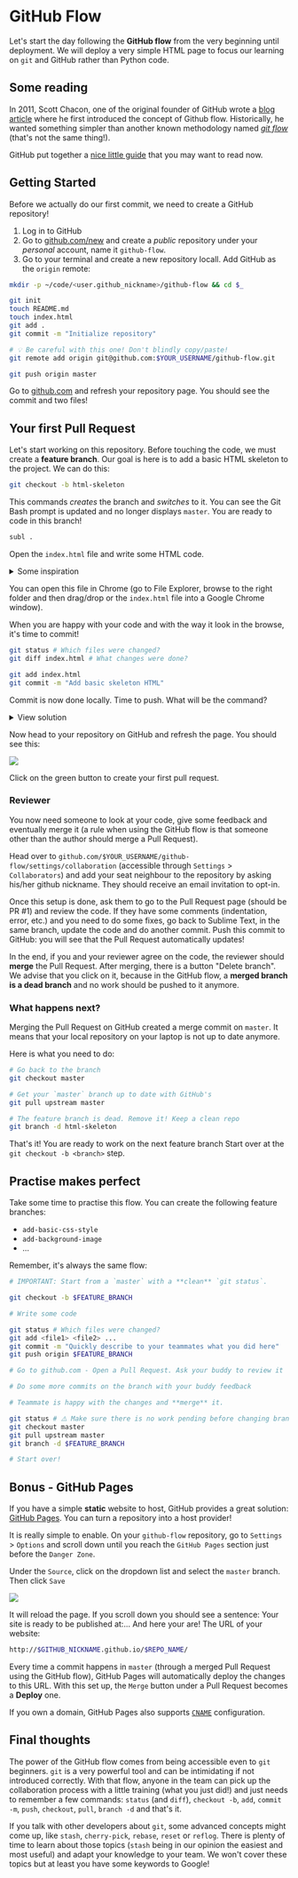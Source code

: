 # GitHub Flow

Let's start the day following the **GitHub flow** from the very beginning until deployment. We will deploy a very simple HTML page to focus our learning on `git` and GitHub rather than Python code.

## Some reading

In 2011, Scott Chacon, one of the original founder of GitHub wrote a [blog article](http://scottchacon.com/2011/08/31/github-flow.html) where he first introduced the concept of Github flow. Historically, he wanted something simpler than another known methodology named [_git flow_](https://nvie.com/posts/a-successful-git-branching-model/) (that's not the same thing!).

GitHub put together a [nice little guide](https://guides.github.com/introduction/flow/) that you may want to read now.

## Getting Started

Before we actually do our first commit, we need to create a GitHub repository!

1. Log in to GitHub
1. Go to [github.com/new](https://github.com/new) and create a _public_ repository under your _personal_ account, name it `github-flow`.
1. Go to your terminal and create a new repository locall. Add GitHub as the `origin` remote:

```bash
mkdir -p ~/code/<user.github_nickname>/github-flow && cd $_

git init
touch README.md
touch index.html
git add .
git commit -m "Initialize repository"

# 💡 Be careful with this one! Don't blindly copy/paste!
git remote add origin git@github.com:$YOUR_USERNAME/github-flow.git

git push origin master
```

Go to [github.com](https://github.com) and refresh your repository page. You should see the commit and two files!

## Your first Pull Request

Let's start working on this repository. Before touching the code, we must create a **feature branch**. Our goal is here is to add a basic HTML skeleton to the project. We can do this:

```bash
git checkout -b html-skeleton
```

This commands _creates_ the branch and _switches_ to it. You can see the Git Bash prompt is updated and no longer displays `master`. You are ready to code in this branch!

```bash
subl .
```

Open the `index.html` file and write some HTML code.

<details>
  <summary>Some inspiration
</summary>

<span>👉 Here is some [inspiration](https://gist.github.com/ssaunier/faa9965201153555bc954fb4713eea7c) if you need.</span>
</details>

You can open this file in Chrome (go to File Explorer, browse to the right folder and then drag/drop or the `index.html` file into a Google Chrome window).

When you are happy with your code and with the way it look in the browse, it's time to commit!

```bash
git status # Which files were changed?
git diff index.html # What changes were done?

git add index.html
git commit -m "Add basic skeleton HTML"
```

Commit is now done locally. Time to push. What will be the command?

<details>
  <summary>View solution</summary>
  <p>

```bash
git push origin html-skeleton
```
  </p>
</details>

Now head to your repository on GitHub and refresh the page. You should see this:

![](https://res.cloudinary.com/wagon/image/upload/v1560714729/html-skeleton-pr-suggestion_ilh5o4.png)

Click on the green button to create your first pull request.

### Reviewer

You now need someone to look at your code, give some feedback and eventually merge it (a rule when using the GitHub flow is that someone other than the author should merge a Pull Request).

Head over to `github.com/$YOUR_USERNAME/github-flow/settings/collaboration` (accessible through `Settings` > `Collaborators`) and add your seat neighbour to the repository by asking his/her github nickname. They should receive an email invitation to opt-in.

Once this setup is done, ask them to go to the Pull Request page (should be PR #1) and review the code. If they have some comments (indentation, error, etc.) and you need to do some fixes, go back to Sublime Text, in the same branch, update the code and do another commit. Push this commit to GitHub: you will see that the Pull Request automatically updates!

In the end, if you and your reviewer agree on the code, the reviewer should **merge** the Pull Request. After merging, there is a button "Delete branch". We advise that you click on it, because in the GitHub flow, a **merged branch is a dead branch** and no work should be pushed to it anymore.

### What happens next?

Merging the Pull Request on GitHub created a merge commit on `master`. It means that your local repository on your laptop is not up to date anymore.

Here is what you need to do:

```bash
# Go back to the branch
git checkout master

# Get your `master` branch up to date with GitHub's
git pull upstream master

# The feature branch is dead. Remove it! Keep a clean repo
git branch -d html-skeleton
```

That's it! You are ready to work on the next feature branch Start over at the `git checkout -b <branch>` step.

## Practise makes perfect

Take some time to practise this flow. You can create the following feature branches:

- `add-basic-css-style`
- `add-background-image`
- ...

Remember, it's always the same flow:

```bash
# IMPORTANT: Start from a `master` with a **clean** `git status`.

git checkout -b $FEATURE_BRANCH

# Write some code

git status # Which files were changed?
git add <file1> <file2> ...
git commit -m "Quickly describe to your teammates what you did here"
git push origin $FEATURE_BRANCH

# Go to github.com - Open a Pull Request. Ask your buddy to review it

# Do some more commits on the branch with your buddy feedback

# Teammate is happy with the changes and **merge** it.

git status # ⚠️ Make sure there is no work pending before changing branches!
git checkout master
git pull upstream master
git branch -d $FEATURE_BRANCH

# Start over!
```


## Bonus - GitHub Pages

If you have a simple **static** website to host, GitHub provides a great solution: [GitHub Pages](https://pages.github.com/). You can turn a repository into a host provider!

It is really simple to enable. On your `github-flow` repository, go to `Settings` > `Options` and scroll down until you reach the `GitHub Pages` section just before the `Danger Zone`.

Under the `Source`, click on the dropdown list and select the `master` branch. Then click `Save`

![](https://res.cloudinary.com/wagon/image/upload/v1560714628/enable-github-pages_w5clbv.png)

It will reload the page. If you scroll down you should see a sentence: Your site is ready to be published at:... And here your are! The URL of your website:

```bash
http://$GITHUB_NICKNAME.github.io/$REPO_NAME/
```

Every time a commit happens in `master` (through a merged Pull Request using the GitHub flow), GitHub Pages will automatically deploy the changes to this URL. With this set up, the `Merge` button under a Pull Request becomes a **Deploy** one.

If you own a domain, GitHub Pages also supports [`CNAME`](https://help.github.com/articles/using-a-custom-domain-with-github-pages/) configuration.

## Final thoughts

The power of the GitHub flow comes from being accessible even to `git` beginners. `git` is a very powerful tool and can be intimidating if not introduced correctly. With that flow, anyone in the team can pick up the collaboration process with a little training (what you just did!) and just needs to remember a few commands: `status` (and `diff`), `checkout -b`, `add`, `commit -m`, `push`, `checkout`, `pull`, `branch -d` and that's it.

If you talk with other developers about `git`, some advanced concepts might come up, like `stash`, `cherry-pick`, `rebase`, `reset` or `reflog`. There is plenty of time to learn about those topics (`stash` being in our opinion the easiest and most useful) and adapt your knowledge to your team. We won't cover these topics but at least you have some keywords to Google!

